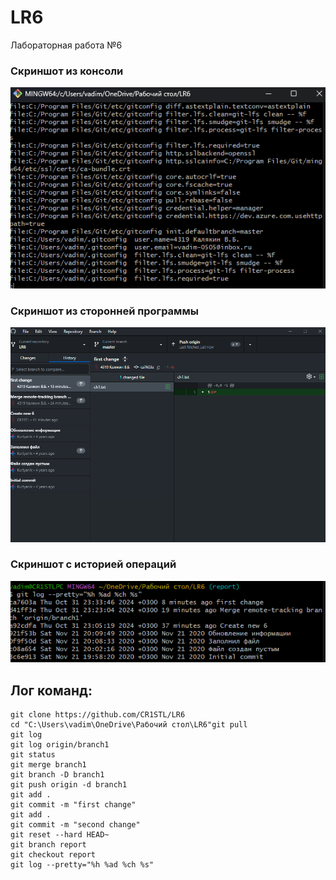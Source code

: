 # LR6
Лабораторная работа №6
### Скриншот из консоли
![](im/1.png)
### Скриншот из сторонней программы
![](im/2.png)
### Скриншот с историей операций
![](im/3.png)
## Лог команд:
```
git clone https://github.com/CR1STL/LR6
cd "C:\Users\vadim\OneDrive\Рабочий стол\LR6"git pull
git log
git log origin/branch1
git status
git merge branch1
git branch -D branch1
git push origin -d branch1
git add .
git commit -m "first change"
git add .
git commit -m "second change"
git reset --hard HEAD~
git branch report
git checkout report
git log --pretty="%h %ad %ch %s"
```
